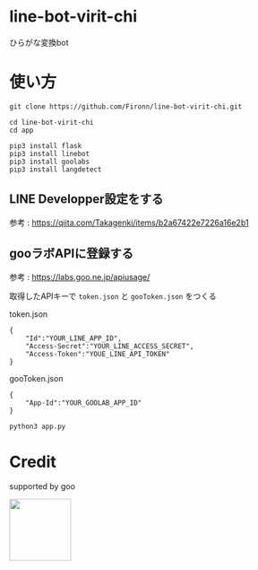 # line-bot-virit-chi
ひらがな変換bot

# 使い方

```
git clone https://github.com/Fironn/line-bot-virit-chi.git
```

```
cd line-bot-virit-chi
cd app
```

```
pip3 install flask
pip3 install linebot
pip3 install goolabs
pip3 install langdetect 
```

## LINE Developper設定をする
参考 :  <https://qiita.com/Takagenki/items/b2a67422e7226a16e2b1>


## gooラボAPIに登録する
参考 :  <https://labs.goo.ne.jp/apiusage/>


取得したAPIキーで `token.json` と `gooToken.json` をつくる

token.json
```
{
    "Id":"YOUR_LINE_APP_ID",
    "Access-Secret":"YOUR_LINE_ACCESS_SECRET",
    "Access-Token":"YOUE_LINE_API_TOKEN"
}
```

gooToken.json
```
{
    "App-Id":"YOUR_GOOLAB_APP_ID"
}
```

```
python3 app.py
```


# Credit

supported by goo

[<img src="http://u.xgoo.jp/img/sgoo.png" width="110px">](http://www.goo.ne.jp/)